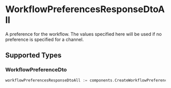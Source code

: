 # WorkflowPreferencesResponseDtoAll

A preference for the workflow. The values specified here will be used if no preference is specified for a channel.


## Supported Types

### WorkflowPreferenceDto

```go
workflowPreferencesResponseDtoAll := components.CreateWorkflowPreferencesResponseDtoAllWorkflowPreferenceDto(components.WorkflowPreferenceDto{/* values here */})
```

